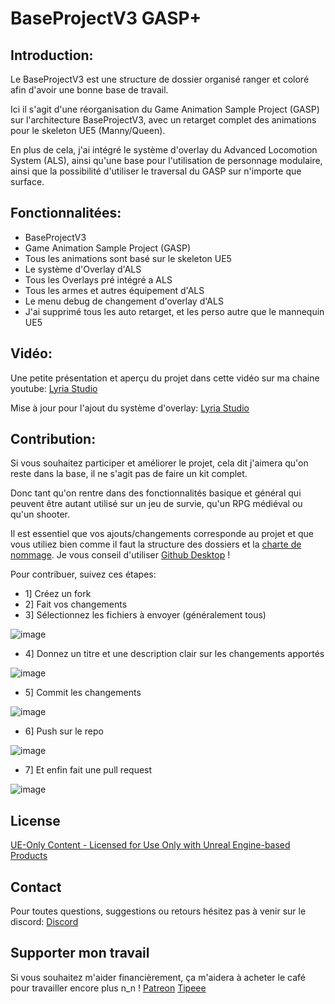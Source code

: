 # BaseProjectV3 GASP+

## Introduction:
Le BaseProjectV3 est une structure de dossier organisé ranger et coloré afin d'avoir une bonne base de travail.

Ici il s'agit d'une réorganisation du Game Animation Sample Project (GASP) sur l'architecture BaseProjectV3, avec
un retarget complet des animations pour le skeleton UE5 (Manny/Queen).

En plus de cela, j'ai intégré le système d'overlay du Advanced Locomotion System (ALS), ainsi qu'une base pour
l'utilisation de personnage modulaire, ainsi que la possibilité d'utiliser le traversal du GASP sur n'importe que surface.

## Fonctionnalitées:
- BaseProjectV3
- Game Animation Sample Project (GASP)
- Tous les animations sont basé sur le skeleton UE5
- Le système d'Overlay d'ALS
- Tous les Overlays pré intégré a ALS
- Tous les armes et autres équipement d'ALS
- Le menu debug de changement d'overlay d'ALS
- J'ai supprimé tous les auto retarget, et les perso autre que le mannequin UE5

## Vidéo:
Une petite présentation et aperçu du projet dans cette vidéo sur ma chaine youtube: [Lyria Studio](https://youtu.be/KGgd7l5As4s)

Mise à jour pour l'ajout du système d'overlay: [Lyria Studio](https://youtu.be/kM4vRaiceUI)

## Contribution:
Si vous souhaitez participer et améliorer le projet, cela dit j'aimera qu'on reste dans la base, il ne s'agit pas de faire un kit complet.

Donc tant qu'on rentre dans des fonctionnalités basique et général qui peuvent être autant utilisé sur un jeu de survie, qu'un RPG médiéval ou qu'un shooter.

Il est essentiel que vos ajouts/changements corresponde au projet et que vous utiliez bien comme il faut la structure des dossiers et la [charte de nommage](https://docs.google.com/document/d/1a8SIlVGqqzxPiAwI2dCA5BdjYYWVSMCU2llDNdNRwGU/edit?tab=t.0).
Je vous conseil d'utiliser [Github Desktop](https://desktop.github.com/download/) !

Pour contribuer, suivez ces étapes:
- 1] Créez un fork
- 2] Fait vos changements
- 3] Sélectionnez les fichiers à envoyer (généralement tous)

![image](https://github.com/user-attachments/assets/6bb4bb99-2dcb-4f82-ac05-c802316297bc)

- 4] Donnez un titre et une description clair sur les changements apportés

![image](https://github.com/user-attachments/assets/c16d2e7f-18bb-42de-b664-bd06407bb993)

- 5] Commit les changements

![image](https://github.com/user-attachments/assets/17067337-f250-4e60-a96a-847bd3dff732)

- 6] Push sur le repo

![image](https://github.com/user-attachments/assets/96a7ed54-0e19-4a6e-91b4-4e419578642f)

- 7] Et enfin fait une pull request

![image](https://github.com/user-attachments/assets/c2e191b1-7f2c-4e72-9141-d2c8776c4346)


## License
[UE-Only Content - Licensed for Use Only with Unreal Engine-based Products](https://www.unrealengine.com/en-US/eula/content)

## Contact
Pour toutes questions, suggestions ou retours hésitez pas à venir sur le discord:
[Discord](https://discord.com/invite/BPhEr3kGsg)


## Supporter mon travail
Si vous souhaitez m'aider financièrement, ça m'aidera à acheter le café pour travailler encore plus n_n !
[Patreon](https://www.patreon.com/LyriaStudio)
[Tipeee](https://fr.tipeee.com/lyria-studio/)
